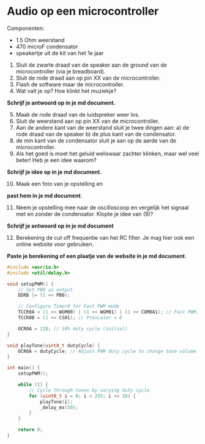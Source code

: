 # Audio op een microcontroller

Componenten:
- 1.5 Ohm weerstand
- 470 microF condensator
- speakertje uit de kit van het 1e jaar

1) Sluit de zwarte draad van de speaker aan de ground van de microcontroller (via je breadboard). 
2) Sluit de rode draad aan op pin XX van de microcontroller.
3) Flash de software maar de microcontroller. 
4) Wat valt je op? Hoe klinkt het muziekje? 

__Schrijf je antwoord op in je md document.__

5) Maak de rode draad van de luidspreker weer los. 
6) Sluit de weerstand aan op pin XX van de microcontroller.
7) Aan de andere kant van de weerstand sluit je twee dingen aan: a) de rode draad van de speaker b) de plus kant van de condensator. 
8) de min kant van de condensator sluit je aan op de aarde van de microcontroller.
9)  Als het goed is moet het geluid weliswaar zachter klinken, maar wel veel beter! Heb je een idee waarom? 

__Schrijf je idee op in je md document.__

10) Maak een foto van je opstelling en 

__past hem in je md document__.

11) Neem je opstelling mee naar de oscilloscoop en vergelijk het signaal met en zonder de condensator. Klopte je idee van (9)?

 __Schrijf je antwoord op in je md document__

12) Berekening de cut off frequentie van het RC filter. Je mag hier ook een online website voor gebruiken. 

__Paste je berekening of een plaatje van de website in je md document__.

```c++
#include <avr/io.h>
#include <util/delay.h>

void setupPWM() {
    // Set PB0 as output
    DDRB |= (1 << PB0);

    // Configure Timer0 for Fast PWM mode
    TCCR0A = (1 << WGM00) | (1 << WGM01) | (1 << COM0A1); // Fast PWM, non-inverting
    TCCR0B = (1 << CS01); // Prescaler = 8

    OCR0A = 128; // 50% duty cycle (initial)
}

void playTone(uint8_t dutyCycle) {
    OCR0A = dutyCycle; // Adjust PWM duty cycle to change tone volume
}

int main() {
    setupPWM();

    while (1) {
        // Cycle through tones by varying duty cycle
        for (uint8_t i = 0; i < 255; i += 10) {
            playTone(i);
            _delay_ms(50);
        }
    }

    return 0;
}

```